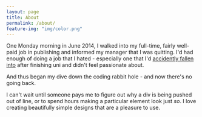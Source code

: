 ```yaml
---
layout: page
title: About
permalink: /about/
feature-img: "img/color.png"
---
```


One Monday morning in June 2014, I walked into my full-time, fairly well-paid job in publishing and informed my manager that I was quitting. I'd had enough of doing a job that I hated - especially one that I'd [accidently fallen into](https://brookebalza.wordpress.com/2015/06/19/an-introduction/) after finishing uni and didn't feel passionate about.

And thus began my dive down the coding rabbit hole - and now there's no going back.

I can't wait until someone pays me to figure out why a div is being pushed out of line, or to spend hours making a particular element look just *so*. I love creating beautifully simple designs that are a pleasure to use.
